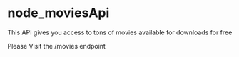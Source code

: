 ﻿# node_moviesApi
 
 This API gives you access to tons of movies available for downloads for free

Please Visit the /movies endpoint
